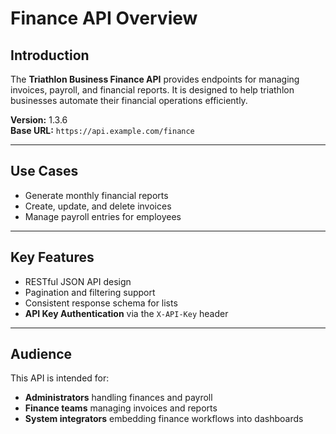 # Finance API Overview

## Introduction
The **Triathlon Business Finance API** provides endpoints for managing invoices, payroll, and financial reports. It is designed to help triathlon businesses automate their financial operations efficiently.

**Version:** 1.3.6  
**Base URL:** `https://api.example.com/finance`

---

## Use Cases
- Generate monthly financial reports
- Create, update, and delete invoices
- Manage payroll entries for employees

---

## Key Features
- RESTful JSON API design
- Pagination and filtering support
- Consistent response schema for lists
- **API Key Authentication** via the `X-API-Key` header

---

## Audience
This API is intended for:
- **Administrators** handling finances and payroll  
- **Finance teams** managing invoices and reports  
- **System integrators** embedding finance workflows into dashboards
